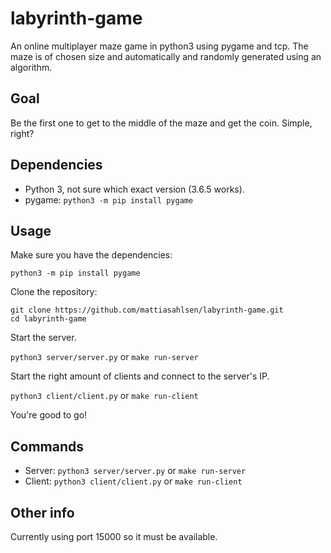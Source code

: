 # labyrinth-game
An online multiplayer maze game in python3 using pygame and tcp. The
maze is of chosen size and automatically and randomly generated using an algorithm.

## Goal
Be the first one to get to the middle of the maze and get the coin. Simple, right?

## Dependencies
- Python 3, not sure which exact version (3.6.5 works).<br/>
- pygame: `python3 -m pip install pygame`

## Usage
Make sure you have the dependencies:

`python3 -m pip install pygame`

Clone the repository:

`git clone https://github.com/mattiasahlsen/labyrinth-game.git`<br/>
`cd labyrinth-game`

Start the server.

`python3 server/server.py` or `make run-server`

Start the right amount of clients and connect to the server's IP.

`python3 client/client.py` or `make run-client`

You're good to go!

## Commands
- Server: `python3 server/server.py` or `make run-server`
- Client: `python3 client/client.py` or `make run-client`

## Other info
Currently using port 15000 so
it must be available.
